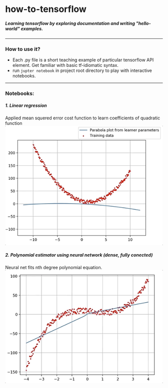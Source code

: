 # how-to-tensorflow
##### Learning tensorflow by exploring documentation and writing "hello-world" examples.

***

### How to use it?

- Each .py file is a short teaching example of particular tensorflow API element. Get familiar with basic tf-idiomatic syntax.
- run ```jupter notebook``` in project root directory to play with interactive notebooks.


****

### Notebooks:

##### 1. Linear regression
Applied mean squered error cost function to learn coefficients of quadratic function
![learning parameters of quadratic function](images/linear_regression.gif)


##### 2. Polynomial estimator using neural network (dense, fully conected)
Neural net fits nth degree polynomial equation.
![learning parameters of quadratic function](images/polynomial_estimator_nn_training_animation.gif)

